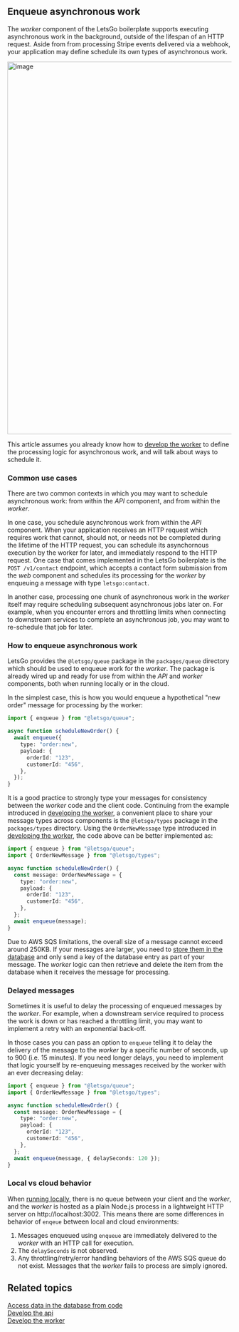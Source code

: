 ## Enqueue asynchronous work

The _worker_ component of the LetsGo boilerplate supports executing asynchronous work in the background, outside of the lifespan of an HTTP request. Aside from from processing Stripe events delivered via a webhook, your application may define schedule its own types of asynchronous work.

<img width="836" alt="image" src="https://github.com/tjanczuk/letsgo/assets/822369/835f7840-da4a-4c2e-bd1a-50864fb60c47">

This article assumes you already know how to [develop the worker](./develop-the-worker.md) to define the processing logic for asynchronous work, and will talk about ways to schedule it.

### Common use cases

There are two common contexts in which you may want to schedule asynchronous work: from within the _API_ component, and from within the _worker_.

In one case, you schedule asynchronous work from within the _API_ component. When your application receives an HTTP request which requires work that cannot, should not, or needs not be completed during the lifetime of the HTTP request, you can schedule its asynchornous execution by the worker for later, and immediately respond to the HTTP request. One case that comes implemented in the LetsGo boilerplate is the `POST /v1/contact` endpoint, which accepts a contact form submission from the _web_ component and schedules its processing for the _worker_ by enqueuing a message with type `letsgo:contact`.

In another case, processing one chunk of asynchronous work in the _worker_ itself may require scheduling subsequent asynchronous jobs later on. For example, when you encounter errors and throttling limits when connecting to downstream services to complete an asynchronous job, you may want to re-schedule that job for later.

### How to enqueue asynchronous work

LetsGo provides the `@letsgo/queue` package in the `packages/queue` directory which should be used to enqueue work for the _worker_. The package is already wired up and ready for use from within the _API_ and _worker_ components, both when running locally or in the cloud.

In the simplest case, this is how you would enqueue a hypothetical "new order" message for processing by the worker:

```typescript
import { enqueue } from "@letsgo/queue";

async function scheduleNewOrder() {
  await enqueue({
    type: "order:new",
    payload: {
      orderId: "123",
      customerId: "456",
    },
  });
}
```

It is a good practice to strongly type your messages for consistency between the _worker_ code and the client code. Continuing from the example introduced in [developing the worker](./develop-the-worker.md), a convenient place to share your message types across components is the `@letsgo/types` package in the `packages/types` directory. Using the `OrderNewMessage` type introduced in [developing the worker](./develop-the-worker.md), the code above can be better implemented as:

```typescript
import { enqueue } from "@letsgo/queue";
import { OrderNewMessage } from "@letsgo/types";

async function scheduleNewOrder() {
  const message: OrderNewMessage = {
    type: "order:new",
    payload: {
      orderId: "123",
      customerId: "456",
    },
  };
  await enqueue(message);
}
```

Due to AWS SQS limitations, the overall size of a message cannot exceed around 250KB. If your messages are larger, you need to [store them in the database](./access-data-in-the-database-from-code.md) and only send a key of the database entry as part of your message. The _worker_ logic can then retrieve and delete the item from the database when it receives the message for processing.

### Delayed messages

Sometimes it is useful to delay the processing of enqueued messages by the _worker_. For example, when a downstream service required to process the work is down or has reached a throttling limit, you may want to implement a retry with an exponential back-off.

In those cases you can pass an option to `enqueue` telling it to delay the delivery of the message to the _worker_ by a specific number of seconds, up to 900 (i.e. 15 minutes). If you need longer delays, you need to implement that logic yourself by re-enqueuing messages received by the worker with an ever decreasing delay:

```typescript
import { enqueue } from "@letsgo/queue";
import { OrderNewMessage } from "@letsgo/types";

async function scheduleNewOrder() {
  const message: OrderNewMessage = {
    type: "order:new",
    payload: {
      orderId: "123",
      customerId: "456",
    },
  };
  await enqueue(message, { delaySeconds: 120 });
}
```

### Local vs cloud behavior

When [running locally](../tutorials/building-and-running-locally.md), there is no queue between your client and the _worker_, and the _worker_ is hosted as a plain Node.js process in a lightweight HTTP server on http://localhost:3002. This means there are some differences in behavior of `enqeue` between local and cloud environments:

1. Messages enqueued using `enqueue` are immediately delivered to the _worker_ with an HTTP call for execution.
1. The `delaySeconds` is not observed.
1. Any throttling/retry/error handling behaviors of the AWS SQS queue do not exist. Messages that the _worker_ fails to process are simply ignored.

## Related topics

[Access data in the database from code](./access-data-in-the-database-from-code.md)  
[Develop the api](./develop-the-api.md)  
[Develop the worker](./develop-the-worker.md)
